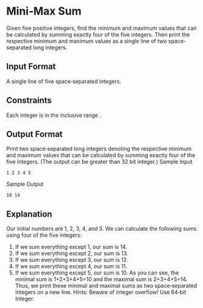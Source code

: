 Mini‐Max Sum
============
Given five positive integers, find the minimum and maximum values that can be calculated by summing exactly four of the five integers. Then print the
respective minimum and maximum values as a single line of two space‐separated long integers.

Input Format
------------
A single line of five space‐separated integers.

Constraints
-----------
Each integer is in the inclusive range .

Output Format
-------------
Print two space‐separated long integers denoting the respective minimum and maximum values that can be calculated by summing exactly four of the
five integers. (The output can be greater than 32 bit integer.)
Sample Input
	
	1 2 3 4 5
Sample Output
		
	10 14

Explanation
-----------

Our initial numbers are 1, 2, 3, 4, and 5. We can calculate the following sums using four of the five integers:
1. If we sum everything except 1, our sum is 14.
2. If we sum everything except 2, our sum is 13.
3. If we sum everything except 3, our sum is 12.
4. If we sum everything except 4, our sum is 11.
5. If we sum everything except 5, our sum is 10.
As you can see, the minimal sum is 1+2+3+4+5=10 and the maximal sum is 2+3+4+5=14. Thus, we print these minimal and maximal sums as two space‐separated integers on a new line.
Hints: Beware of integer overflow! Use 64‐bit Integer.
